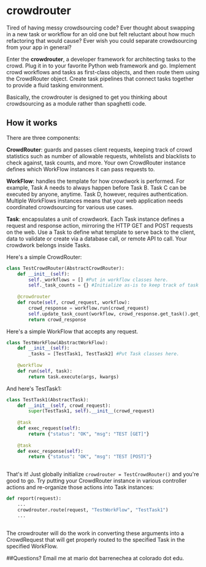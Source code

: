 # crowdrouter
Tired of having messy crowdsourcing code? Ever thought about swapping in a new task or workflow for an old one but felt reluctant about how much refactoring that would cause? Ever wish you could separate crowdsourcing from your app in general?

Enter the **crowdrouter**, a developer framework for architecting tasks to the crowd. Plug it in to your favorite Python web framework and go. Implement crowd workflows and tasks as first-class objects, and then route them using the CrowdRouter object. Create task pipelines that connect tasks together to provide a fluid tasking environment. 

Basically, the crowdrouter is designed to get you thinking about crowdsourcing as a module rather than spaghetti code.

## How it works

There are three components: 

**CrowdRouter**: guards and passes client requests, keeping track of crowd statistics such as number of allowable requests, whitelists and blacklists to check against, task counts, and more. Your own CrowdRouter instance defines which WorkFlow instances it can pass requests to. 

**WorkFlow**: handles the template for how crowdwork is performed. For example, Task A needs to always happen before Task B. Task C can be executed by anyone, anytime. Task D, however, requires authentication. Multiple WorkFlows instances means that your web application needs coordinated crowdsourcing for various use cases.

**Task**: encapsulates a unit of crowdwork. Each Task instance defines a request and response action, mirroring the HTTP GET and POST requests on the web. Use a Task to define what template to serve back to the client, data to validate or create via a database call, or remote API to call. Your crowdwork belongs inside Tasks.

Here's a simple CrowdRouter:

```python
class TestCrowdRouter(AbstractCrowdRouter):
	def __init__(self):
		self._workflows = [] #Put in workflow classes here.
		self._task_counts = {} #Initialize as-is to keep track of task counts.
		
	@crowdrouter
	def route(self, crowd_request, workflow):
		crowd_response = workflow.run(crowd_request)
		self.update_task_count(workflow, crowd_response.get_task().get_name())
		return crowd_response

```

Here's a simple WorkFlow that accepts any request.

```python
class TestWorkFlow(AbstractWorkFlow):
	def __init__(self):
		_tasks = [TestTask1, TestTask2] #Put Task classes here.
	
	@workflow
	def run(self, task):
		return task.execute(args, kwargs)

```

And here's TestTask1:

```python
class TestTask1(AbstractTask):
	def __init__(self, crowd_request):
		super(TestTask1, self).__init__(crowd_request)
		
	@task
	def exec_request(self):
		return {"status": "OK", "msg": "TEST [GET]"}
		
	@task
	def exec_response(self):
		return {"status": "OK", "msg": "TEST [POST]"}
		

```

That's it! Just globally initialize `crowdrouter = TestCrowdRouter()` and you're good to go. Try putting your CrowdRouter instance in various controller actions and re-organize those actions into Task instances:

```python
def report(request):
	...
	crowdrouter.route(request, "TestWorkFlow", "TestTask1")
	...
	
```

The crowdrouter will do the work in converting these arguments into a CrowdRequest that will get properly routed to the specified Task in the specified WorkFlow. 


##Questions?
Email me at mario dot barrenechea at colorado dot edu.
